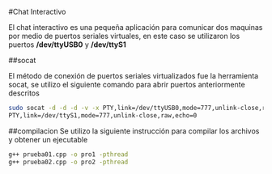 #Chat Interactivo

El chat interactivo es una pequeña aplicación para comunicar dos maquinas por
medio de puertos seriales virtuales, en este caso se utilizaron los puertos
**/dev/ttyUSB0** y **/dev/ttyS1**

##socat

El método de conexión de puertos seriales virtualizados fue la herramienta
socat, se utilizo el siguiente comando para abrir puertos anteriormente descritos
```bash
sudo socat -d -d -d -v -x PTY,link=/dev/ttyUSB0,mode=777,unlink-close,raw,echo=0
PTY,link=/dev/ttyS1,mode=777,unlink-close,raw,echo=0
```

##compilacion
Se utilizo la siguiente instrucción para compilar los archivos y obtener un
ejecutable
```bash
g++ prueba01.cpp -o pro1 -pthread
g++ prueba02.cpp -o pro2 -pthread
```
